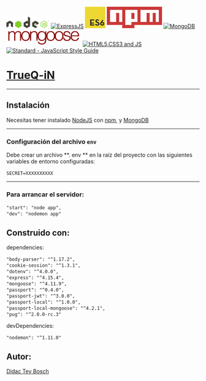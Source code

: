 [![NodeJS](https://github.com/MarioTerron/logo-images/blob/master/logos/nodejs.png)](https://nodejs.org/)
[![ExpressJS](https://github.com/MarioTerron/logo-images/blob/master/logos/expressjs.png)](http://expressjs.com///)
[![ES6](https://github.com/MarioTerron/logo-images/blob/master/logos/es6.png)](http://www.ecma-international.org/ecma-262/6.0/) 
[![npm](https://github.com/MarioTerron/logo-images/blob/master/logos/npm.png)](https://www.npmjs.com/)
[![MongoDB](https://github.com/FransLopez/logo-images/blob/master/logos/mongodb.png)](https://www.mongodb.com/)
![Monogoose](https://github.com/MarioTerron/logo-images/blob/master/logos/mongoose.png)
[![HTML5,CSS3 and JS](https://github.com/FransLopez/logo-images/blob/master/logos/html5-css3-js.png)](http://www.w3.org/) 
[![Standard - JavaScript Style Guide](https://cdn.rawgit.com/feross/standard/master/badge.svg)](https://github.com/feross/standard)
# [TrueQ-iN](https://trueq-in.herokuapp.com/)

---

## Instalación

Necesitas tener instalado [NodeJS](https://nodejs.org/) con [npm](https://www.npmjs.com/), y [MongoDB](https://www.mongodb.com/)

---
### Configuración del archivo `env`


Debe crear un archivo **. env ** en la raíz del proyecto con las siguientes variables de entorno configuradas:


  ```
  SECRET=XXXXXXXXXX
  ```
  
---

### Para arrancar el servidor:

```
"start": "node app",
"dev": "nodemon app"
```


## Construido con:

dependencies:

    "body-parser": "^1.17.2",
    "cookie-session": "^1.3.1",
    "dotenv": "^4.0.0",
    "express": "^4.15.4",
    "mongoose": "^4.11.9",
    "passport": "^0.4.0",
    "passport-jwt": "^3.0.0",
    "passport-local": "^1.0.0",
    "passport-local-mongoose": "^4.2.1",
    "pug": "^2.0.0-rc.3"

devDependencies:
````
"nodemon": "^1.11.0"
````


## Autor:

[Didac Tey Bosch](https://github.com/Toreex)


